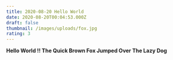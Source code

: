 ```yaml
---
title: 2020-08-20 Hello World
date: 2020-08-20T00:04:53.000Z
draft: false
thumbnail: /images/uploads/fox.jpg
rating: 3
---
```

**Hello World !! The Quick Brown Fox Jumped Over The Lazy Dog**